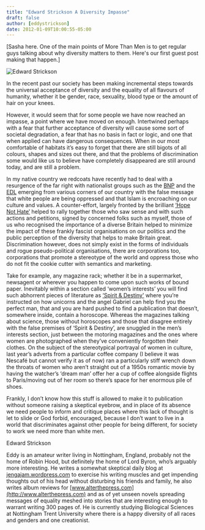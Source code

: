 ```yaml
---
title: "Edward Strickson A Diversity Impasse"
draft: false
author: [eddystrickson]
date: 2012-01-09T10:00:55-05:00
---
```


[Sasha here. One of the main points of More Than Men is to get regular guys talking about why diversity matters to them. Here's our first guest post making that happen.]



![Edward Strickson](http://www.morethanmen.org/wp-content/uploads/2012/01/304165_10150433915058782_516643781_11189917_142140_n1-150x150.jpg)

In the recent past our society has been making incremental steps towards the universal acceptance of diversity and the equality of all flavours of humanity, whether it be gender, race, sexuality, blood type or the amount of hair on your knees.

However, it would seem that for some people we have now reached an impasse, a point where we have moved on enough. Intertwined perhaps with a fear that further acceptance of diversity will cause some sort of societal degradation, a fear that has no basis in fact or logic, and one that when applied can have dangerous consequences. When in our most comfortable of habitats it’s easy to forget that there are still bigots of all colours, shapes and sizes out there, and that the problems of discrimination some would like us to believe have completely disappeared are still around today, and are still a problem.

In my native country we redcoats have recently had to deal with a resurgence of the far right with nationalist groups such as the [BNP](http://en.wikipedia.org/wiki/British_National_Party) and the [EDL](http://en.wikipedia.org/wiki/English_Defence_League) emerging from various corners of our country with the false message that white people are being oppressed and that Islam is encroaching on our culture and values. A counter-effort, largely fronted by the brilliant [‘Hope Not Hate’](http://www.hopenothate.org.uk/) helped to rally together those who saw sense and with such actions and petitions, signed by concerned folks such as myself, those of us who recognised the importance of a diverse Britain helped to minimize the impact of these frankly fascist organisations on our politics and the public perception of the diversity that helps to make Britain great. Discrimination however, does not simply exist in the forms of individuals and rogue pseudo-political organisations, there are corporations too, corporations that promote a stereotype of the world and oppress those who do not fit the cookie cutter with semantics and marketing.

Take for example, any magazine rack; whether it be in a supermarket, newsagent or wherever you happen to come upon such works of bound paper. Inevitably within a section called ‘women’s interests’ you will find such abhorrent pieces of literature as [‘Spirit &amp; Destiny'](http://www.spiritanddestiny.co.uk/) where you’re instructed on how unicorns and the angel Gabriel can help find you the perfect man, that and you are hard pushed to find a publication that doesn’t, somewhere inside, contain a horoscope. Whereas the magazines talking about science, those without horoscopes and those that disagree entirely with the false premises of ‘Spirit &amp; Destiny’, are snuggled in the men’s interests section, just between the motoring magazines and the ones where women are photographed when they’ve conveniently forgotten their clothes. On the subject of the stereotypical portrayal of women in culture, last year’s adverts from a particular coffee company (I believe it was Nescaf&eacute; but cannot verify it as of now) ran a particularly stiff wrench down the throats of women who aren’t straight out of a 1950s romantic movie by having the watcher’s ‘dream man’ offer her a cup of coffee alongside flights to Paris/moving out of her room so there’s space for her enormous pile of shoes.

Frankly, I don’t know how this stuff is allowed to make it to publication without someone raising a skeptical eyebrow, and in place of its absence we need people to inform and critique places where this lack of thought is let to slide or God forbid, encouraged, because I don’t want to live in a world that discriminates against other people for being different, for society to work we need more than white men.

Edward Strickson

Eddy is an amateur writer living in Nottingham, England, probably not the home of Robin Hood, but definitely the home of Lord Byron, who’s arguably more interesting. He writes a somewhat skeptical daily blog at [jengajam.wordpress.com](http://jengajam.wordpress.com) to exercise his writing muscles and get impending thoughts out of his head without disturbing his friends and family, he also writes album reviews for [www.alterthepress.com](http://www.alterthepress.com) and as of yet unseen novels spreading messages of equality meshed into stories that are interesting enough to warrant writing 300 pages of. He is currently studying Biological Sciences at Nottingham Trent University where there is a happy diversity of all races and genders and one creationist.
